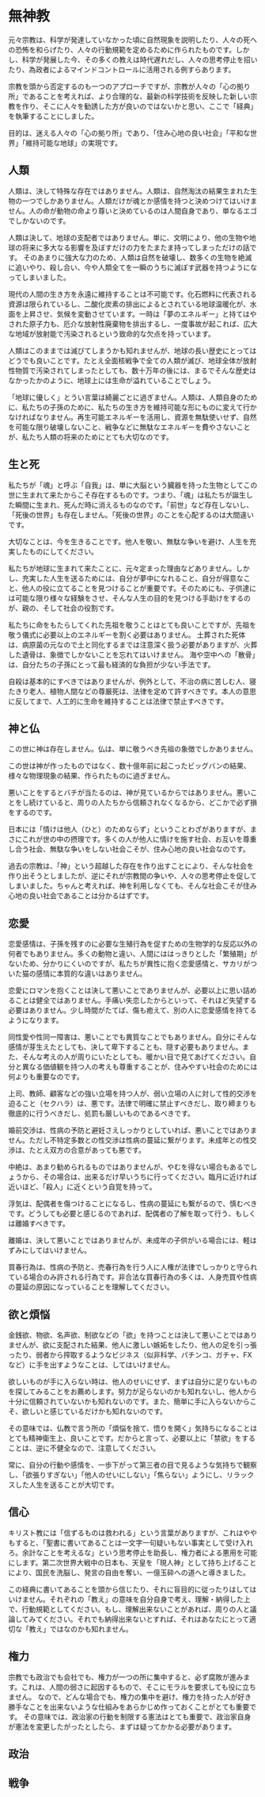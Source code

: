 # 無神教

元々宗教は、科学が発達していなかった頃に自然現象を説明したり、人々の死への恐怖を和らげたり、人々の行動規範を定めるために作られたものです。しかし、科学が発展した今、その多くの教えは時代遅れだし、人々の思考停止を招いたり、為政者によるマインドコントロールに活用される例すらあります。

宗教を頭から否定するのも一つのアプローチですが、宗教が人々の「心の拠り所」であることを考えれば、より合理的な、最新の科学技術を反映した新しい宗教を作り、そこに人々を勧誘した方が良いのではないかと思い、ここで「経典」を執筆することにしました。

目的は、迷える人々の「心の拠り所」であり、「住み心地の良い社会」「平和な世界」「維持可能な地球」の実現です。

## 人類

人類は、決して特殊な存在ではありません。人類は、自然淘汰の結果生まれた生物の一つでしかありません。人類だけが魂とか感情を持つと決めつけてはいけません。人の命が動物の命より尊いと決めているのは人間自身であり、単なるエゴでしかないのです。

人類は決して、地球の支配者ではありません。単に、文明により、他の生物や地球の将来に多大なる影響を及ぼすだけの力をたまたま持ってしまっただけの話です。
そのあまりに強大な力のため、人類は自然を破壊し、数多くの生物を絶滅に追いやり、殺し合い、今や人類全てを一瞬のうちに滅ぼす武器を持つようになってしまいました。

現代の人間の生き方を永遠に維持することは不可能です。化石燃料に代表される資源は限られているし、二酸化炭素の排出によるとされている地球温暖化が、水面を上昇させ、気候を変動させています。一時は「夢のエネルギー」と持てはやされた原子力も、厄介な放射性廃棄物を排出するし、一度事故が起これば、広大な地域が放射能で汚染されるという致命的な欠点を持っています。

人類はこのままでは滅びてしまうかも知れませんが、地球の長い歴史にとってはどうでも良いことです。たとえ全面核戦争で全ての人類が滅び、地球全体が放射性物質で汚染されてしまったとしても、数十万年の後には、まるでそんな歴史はなかったかのように、地球上には生命が溢れていることでしょう。

「地球に優しく」とうい言葉は綺麗ごとに過ぎません。人類は、人類自身のために、私たちの子孫のために、私たちの生き方を維持可能な形にものに変えて行かなければなりません。再生可能エネルギーを活用し、資源を無駄使いせず、自然を可能な限り破壊しないこと、戦争などに無駄なエネルギーを費やさないことが、私たち人類の将来のためにとても大切なのです。

## 生と死

私たちが「魂」と呼ぶ「自我」は、単に大脳という臓器を持った生物としてこの世に生まれて来たからこそ存在するものです。つまり、「魂」は私たちが誕生した瞬間に生まれ、死んだ時に消えるものなのです。「前世」など存在しないし、「死後の世界」も存在しません。「死後の世界」のことを心配するのは大間違いです。

大切なことは、今を生きることです。他人を敬い、無駄な争いを避け、人生を充実したものにしてください。

私たちが地球に生まれて来たことに、元々定まった理由などありません。しかし、充実した人生を送るためには、自分が夢中になれること、自分が得意なこと、他人の役に立てることを見つけることが重要です。そのためにも、子供達には可能な限り様々な経験をさせ、そんな人生の目的を見つける手助けをするのが、親の、そして社会の役割です。

私たちに命をもたらしてくれた先祖を敬うことはとても良いことですが、先祖を敬う儀式に必要以上のエネルギーを割く必要はありません。
土葬された死体は、病原菌の元なので土と同化するまでは注意深く扱う必要がありますが、火葬した遺骨は、象徴でしかないことを忘れてはいけません。
海や空中への「散骨」は、自分たちの子孫にとって最も経済的な負担が少ない手法です。

自殺は基本的にすべきではありませんが、例外として、不治の病に苦しむ人、寝たきり老人、植物人間などの尊厳死は、法律を定めて許すべきです。本人の意思に反してまで、人工的に生命を維持することは法律で禁止すべきです。

## 神と仏

この世に神は存在しません。仏は、単に敬うべき先祖の象徴でしかありません。

この世は神が作ったものではなく、数十億年前に起こったビッグバンの結果、様々な物理現象の結果、作られたものに過ぎません。

悪いことをするとバチが当たるのは、神が見ているからではありません。悪いことをし続けていると、周りの人たちから信頼されなくなるから、どこかで必ず損をするのです。

日本には「情けは他人（ひと）のためならず」ということわざがありますが、まさにこれが世の中の摂理です。多くの人が他人に情けを施す社会、お互いを尊重し合う社会、無駄な争いをしない社会こそが、住み心地の良い社会なのです。

過去の宗教は、「神」という超越した存在を作り出すことにより、そんな社会を作り出そうとしましたが、逆にそれが宗教間の争いや、人々の思考停止を促してしまいました。ちゃんと考えれば、神を利用しなくても、そんな社会こそが住み心地の良い社会であることは分かるはずです。

## 恋愛

恋愛感情は、子孫を残すのに必要な生殖行為を促すための生物学的な反応以外の何者でもありません。多くの動物と違い、人間にははっきりとした「繁殖期」がないため、分かりにくいのですが、私たちが異性に抱く恋愛感情と、サカリがついた猫の感情に本質的な違いはありません。

恋愛にロマンを抱くことは決して悪いことでありませんが、必要以上に思い詰めることは健全ではありません。手痛い失恋したからといって、それほど失望する必要はありません。少し時間がたてば、傷も癒えて、別の人に恋愛感情を持てるようになります。

同性愛や性同一障害は、悪いことでも異質なことでもありません。自分にそんな感情が芽生えたとしても、決して卑下することも、隠す必要もありません。また、そんな考えの人が周りにいたとしても、暖かい目で見てあげてください。自分と異なる価値観を持つ人の考えも尊重することが、住みやすい社会のためには何よりも重要なのです。

上司、教師、顧客などの強い立場を持つ人が、弱い立場の人に対して性的交渉を迫ること（セクハラ）は、悪です。法律で明確に禁止すべきだし、取り締まりも徹底的に行うべきだし、処罰も厳しいものであるべきです。

婚前交渉は、性病の予防と避妊さえしっかりとしていれば、悪いことではありません。ただし不特定多数との性交渉は性病の蔓延に繋がります。未成年との性交渉は、たとえ双方の合意があっても悪です。

中絶は、あまり勧められるものではありませんが、やむを得ない場合もあるでしょうから、その場合は、出来るだけ早いうちに行ってください。臨月に近ければ近いほど、「殺人」に近くという自覚を持って。

浮気は、配偶者を傷つけることになるし、性病の蔓延にも繋がるので、慎むべきです。どうしても必要と感じるのであれば、配偶者の了解を取って行う、もしくは離婚すべきです。

離婚は、決して悪いことではありませんが、未成年の子供がいる場合には、軽はずみにしてはいけません。

買春行為は、性病の予防と、売春行為を行う人に人権が法律でしっかりと守られている場合のみ許される行為です。非合法な買春行為の多くは、人身売買や性病の蔓延の原因になっていることを理解してください。

## 欲と煩悩

金銭欲、物欲、名声欲、制欲などの「欲」を持つことは決して悪いことではありませんが、欲に支配された結果、他人に激しい嫉妬をしたり、他人の足を引っ張ったり、弱者から搾取するようなビジネス（似非科学、パチンコ、ガチャ、FXなど）に手を出すようなことは、してはいけません。

欲しいものが手に入らない時は、他人のせいにせず、まずは自分に足りないものを探してみることをお薦めします。努力が足らないのかも知れないし、他人から十分に信頼されていないかも知れないのです。また、簡単に手に入らないからこそ、欲しいと感じているだけかも知れないのです。

その意味では、仏教で言う所の「煩悩を捨て、悟りを開く」気持ちになることはとても精神衛生上、良いことです。だからと言って、必要以上に「禁欲」をすることは、逆に不健全なので、注意してください。

常に、自分の行動や感情を、一歩下がって第三者の目で見るような気持ちで観察し、「欲張りすぎない」「他人のせいにしない」「焦らない」ようにし、リラックスした人生を送ることが大切です。

## 信心

キリスト教には「信ずるものは救われる」という言葉がありますが、これはややもすると、「聖書に書いてあることは一文字一句疑いもない事実として受け入れろ。余計なことを考えるな」という思考停止を助長し、権力者による悪用を可能にします。第二次世界大戦中の日本も、天皇を「現人神」として持ち上げることにより、国民を洗脳し、発言の自由を奪い、一億玉砕への道へと導きました。

この経典に書いてあることを頭から信じたり、それに盲目的に従ったりはしてはいけません。それぞれの「教え」の意味を自分自身で考え、理解・納得した上で、行動規範としてください。もし、理解出来ないことがあれば、周りの人と議論してみてください。それでも納得出来ないとすれば、それはあなたにとって適切な「教え」ではなのかも知れません。

## 権力

宗教でも政治でも会社でも、権力が一つの所に集中すると、必ず腐敗が進みます。これは、人間の弱さに起因するもので、そこにモラルを要求しても役に立ちません。
なので、どんな場合でも、権力の集中を避け、権力を持った人が好き勝手なことを出来ないような仕組みをあらかじめ作っておくことがとても重要です。
その意味では、政治家の行動を制限する憲法はとても重要で、政治家自身が憲法を変更したがったとしたら、まずは疑ってかかる必要があります。

## 政治

## 戦争

